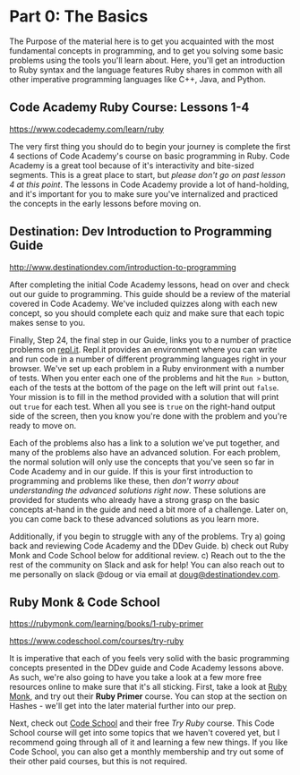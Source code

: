 # Part 0: The Basics

The Purpose of the material here is to get you acquainted with the most fundamental concepts in programming, and to get you solving some basic problems using the tools you'll learn about. Here, you'll get an introduction to Ruby syntax and the language features Ruby shares in common with all other imperative programming languages like C++, Java, and Python.

## Code Academy Ruby Course: Lessons 1-4

<https://www.codecademy.com/learn/ruby>

The very first thing you should do to begin your journey is complete the first 4 sections of Code Academy's course on basic programming in Ruby. Code Academy is a great tool because of it's interactivity and bite-sized segments. This is a great place to start, but *please don't go on past lesson 4 at this point*. The lessons in Code Academy provide a lot of hand-holding, and it's important for you to make sure you've internalized and practiced the concepts in the early lessons before moving on.

## Destination: Dev Introduction to Programming Guide

<http://www.destinationdev.com/introduction-to-programming>

After completing the initial Code Academy lessons, head on over and check out our guide to programming. This guide should be a review of the material covered in Code Academy. We've included quizzes along with each new concept, so you should complete each quiz and make sure that each topic makes sense to you.

Finally, Step 24, the final step in our Guide, links you to a number of practice problems on [repl.it](https://repl.it/). Repl.it provides an environment where you can write and run code in a number of different programming languages right in your browser. We've set up each problem in a Ruby environment with a number of tests. When you enter each one of the problems and hit the `Run >` button, each of the tests at the bottom of the page on the left will print out `false`. Your mission is to fill in the method provided with a solution that will print out `true` for each test. When all you see is `true` on the right-hand output side of the screen, then you know you're done with the problem and you're ready to move on.

Each of the problems also has a link to a solution we've put together, and many of the problems also have an advanced solution. For each problem, the normal solution will only use the concepts that you've seen so far in Code Academy and in our guide. If this is your first introduction to programming and problems like these, then *don't worry about understanding the advanced solutions right now*. These solutions are provided for students who already have a strong grasp on the basic concepts at-hand in the guide and need a bit more of a challenge. Later on, you can come back to these advanced solutions as you learn more.

Additionally, if you begin to struggle with any of the problems. Try a) going back and reviewing Code Academy and the DDev Guide. b) check out Ruby Monk and Code School below for additional review. c) Reach out to the the rest of the community on Slack and ask for help! You can also reach out to me personally on slack @doug or via email at doug@destinationdev.com.

## Ruby Monk & Code School

<https://rubymonk.com/learning/books/1-ruby-primer>

<https://www.codeschool.com/courses/try-ruby>

It is imperative that each of you feels very solid with the basic programming concepts presented in the DDev guide and Code Academy lessons above. As such, we're also going to have you take a look at a few more free resources online to make sure that it's all sticking. First, take a look at [Ruby Monk](https://rubymonk.com/learning/books/1-ruby-primer), and try out their **Ruby Primer** course. You can stop at the section on Hashes - we'll get into the later material further into our prep.

Next, check out [Code School](https://www.codeschool.com/courses/try-ruby) and their free *Try Ruby* course. This Code School course will get into some topics that we haven't covered yet, but I recommend going through all of it and learning a few new things. If you like Code School, you can also get a monthly membership and try out some of their other paid courses, but this is not required.
